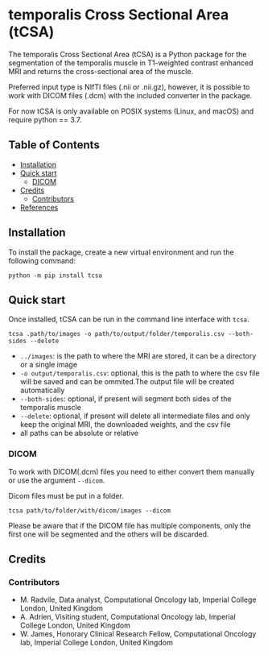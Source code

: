 # temporalis Cross Sectional Area (tCSA)

The temporalis Cross Sectional Area (tCSA) is a Python package for the segmentation of the temporalis muscle in T1-weighted contrast enhanced MRI and returns the cross-sectional area of the muscle.

Preferred input type is NIfTI files (.nii or .nii.gz), however, it is possible to work with DICOM files (.dcm) with the included converter in the package.

For now tCSA is only available on POSIX systems (Linux, and macOS) and require python == 3.7.


## Table of Contents


- [Installation](#installation)
- [Quick start](#quick-start)
    - [DICOM](#dicom)
- [Credits](#credits)
    - [Contributors](#contributors)
- [References](#references)

## Installation

To install the package, create a new virtual environment and run the following command:

`python -m pip install tcsa`

## Quick start

Once installed, tCSA can be run in the command line interface with `tcsa`.


`tcsa .path/to/images -o path/to/output/folder/temporalis.csv --both-sides --delete`


- `../images`: is the path to where the MRI are stored, it can be a directory or a single image
- `-o output/temporalis.csv`: optional, this is the path to where the csv file will be saved and can be ommited.The output file will be created automatically
- `--both-sides`: optional, if present will segment both sides of the temporalis muscle
- `--delete`: optional, if present will delete all intermediate files and only keep the original MRI, the downloaded weights, and the csv file
- all paths can be absolute or relative


### DICOM

To work with DICOM(.dcm) files you need to either convert them manually or use the argument `--dicom`.

Dicom files must be put in a folder. 

`tcsa path/to/folder/with/dicom/images --dicom`

Please be aware that if the DICOM file has multiple components, only the first one will be segmented and the others will be discarded.


## Credits

### Contributors

- M. Radvile, Data analyst, Computational Oncology lab, Imperial College London, United Kingdom
- A. Adrien, Visiting student, Computational Oncology lab, Imperial College London, United Kingdom
- W. James, Honorary Clinical Research Fellow, Computational Oncology lab, Imperial College London, United Kingdom
